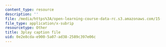 ```yaml
---
content_type: resource
description: ''
file: /media/https%3A/open-learning-course-data-rc.s3.amazonaws.com/15-071-the-analytics-edge-spring-2017/0e2e8cdae9005a07ad382589c397e06c_pj_Ro7sFpUE.vtt
file_type: application/x-subrip
resourcetype: Other
title: 3play caption file
uid: 0e2e8cda-e900-5a07-ad38-2589c397e06c
---
```

